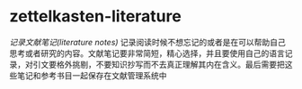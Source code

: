 # zettelkasten-literature
*记录文献笔记(literature notes)*
记录阅读时候不想忘记的或者是在可以帮助自己思考或者研究的内容。文献笔记要非常简短，精心选择，并且要使用自己的语言记录，对引文要格外挑剔，不要知识抄写而不去真正理解其内在含义。最后需要把这些笔记和参考书目一起保存在文献管理系统中
